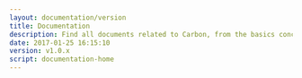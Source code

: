 ```yaml
---
layout: documentation/version
title: Documentation
description: Find all documents related to Carbon, from the basics concepts of Linked Data to the GUI.
date: 2017-01-25 16:15:10
version: v1.0.x
script: documentation-home
---
```


